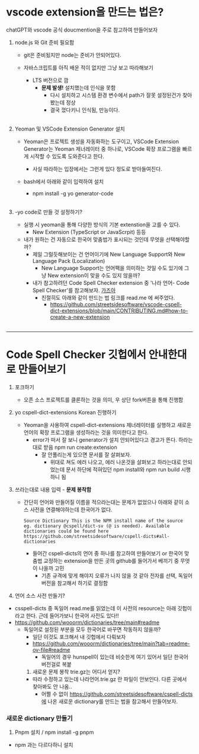 # vscode extension을 만드는 법은? 
chatGPT와 vscode 공식 doucmention을 주로 참고하여 만들어보자
  
1. node.js 와 Git 준비 필요함
   - git은 준비됬지만 node는 준비가 안되어있다.
  
   - 자바스크립트를 아직 배운 적이 없지만 그냥 보고 따라해보기
     - LTS 버전으로 깜
       - **문제 발생!** 설치했는데 인식을 못함
         - 다시 설치하고 시스템 환경 변수에서 path가 잘못 설정된건가 찾아봤는데 정상
         - 결국 껐다키니 인식됨, 만능이다.
<br /><br />

2. Yeoman 및 VSCode Extension Generator 설치
   - Yeoman은 프로젝트 생성을 자동화하는 도구이고, VSCode Extension Generator는 Yeoman 제너레이터 중 하나로, VSCode 확장 프로그램을 빠르게 시작할 수 있도록 도와준다고 한다.
     - 사실 따라하는 입장에서는 그런게 있다 정도로 받아들여진다. 
  
   - bash에서 아래와 같이 입력하여 설치
     - npm install -g yo generator-code
<br /><br />

3. -yo code로 만들 것 설정하기?  
   - 실행 시 yeoman을 통해 다양한 방식의 기본 extenstion을 고를 수 있다.
     - New Extension (TypeScript or JavaScrpit) 등등 
   - 내가 원하는 건 자동으로 한국어 맞춤법가 표시되는 것인데 무엇을 선택해야할까?
     - 제일 그럴듯해보이는 건 언어이기에 New Language Support와 New Language Pack (Localization)
       - New Language Support는 언어팩을 의미하는 것일 수도 있기에 그냥 New extension이 맞을 수도 있지 않을까?
     - 내가 참고하려던 Code Spell Checker extension 중 '나라 언어- Code Spell Checker'를 참고해보자. [가즈아](https://github.com/streetsidesoftware/vscode-cspell-dict-extensions)
       - 친절히도 아래와 같이 만드는 법 링크를 read.me 에 써주었다.
         - https://github.com/streetsidesoftware/vscode-cspell-dict-extensions/blob/main/CONTRIBUTING.md#how-to-create-a-new-extension
<br /><br />
------
# Code Spell Checker 깃헙에서 안내한대로 만들어보기

1. 포크하기
   - 오픈 소스 프로젝트를 클론하는 것을 의미, 우 상단 fork버튼을 통해 진행함

2. yo cspell-dict-extensions Korean 진행하기
   -  Yeoman을 사용하여 cspell-dict-extensions 제너레이터를 실행하고 새로운 언어의 확장 프로그램을 생성하라는 것을 의미한다고 한다.
      -  error가 떠서 잘 보니 generator가 설치 안되어있다고 경고가 뜬다. 하라는대로 받음 npm run create:extension
         -  잘 안풀리는게 있으면 문서를 잘 살펴보자.
            -  위대로 쳐도 에러 나오고, 에러 나온것을 살펴보고 하라는대로 안되었는데 문서 하단에 적혀있던 npm install와 npm run build 시행하니 됨

3. 쓰라는대로 내용 입력 - **문제 봉착함**
   - 간단히 언어와 만들어질 이름을 적으라는대는 문제가 없었으나 아래와 같이 소스 사전을 연결해야하는데 한국어가 없다. 
      ```
      Source Dictionary	This is the NPM install name of the source eg. dictionary @cspell/dict-sv (@ is needed). Available dictionaries could be found here https://github.com/streetsidesoftware/cspell-dicts#all-dictionaries
      ```
     - 들어간 cspell-dicts의 언어 중 하나를 참고하여 만들어보기 or 한국어 맞춤법 교정하는 extension을 만든 곳의 github를 들어가서 베끼기 중 무엇이 나을까 고민
       - 기존 규격에 맞게 해야지 오류가 나지 않을 것 같아 전자를 선택, 독일어 버전을 참고해서 하기로 결정함

4. 언어 소스 사전 만들기?
- csspell-dicts 중 독일어 read.me를 읽었는데 이 사전의 resource는 아래 깃헙이라고 한다. 근데 들어가보니 한국어 사전도 있다!! 
- https://github.com/wooorm/dictionaries/tree/main#readme
  - 독일어로 설정된 부분을 모두 한국어로 바꾸면 작동하지 않을까?
    - 일단 이것도 포크해서 내 깃헙에서 다뤄보자
    - https://github.com/wooorm/dictionaries/tree/main?tab=readme-ov-file#readme 
      - 독일어의 경우 hunspell이 있는데 비슷한게 여기 있어서 일단 한국어 버전걸로 복붙   
    1. 새로운 문제 봉착 trie.gz는 어디서 얻지?
      - 따라 수정하고 있는데 나라언어.trie.gz 란 파일이 안보인다. 다른 곳에서 찾아봐도 안 나옴..
        - 어쩔 수 없이 https://github.com/streetsidesoftware/cspell-dicts에 나온 새로운 dictionary를 만드는 법을 참고해서 만들어보자. 
 
### 새로운 dictionary 만들기
1. Pnpm 설치 / npm install -g pnpm
  - npm 과는 다르다하니 설치   
